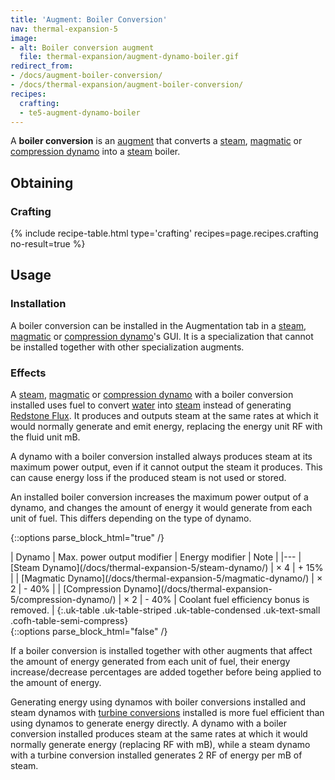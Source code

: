 ```yaml
---
title: 'Augment: Boiler Conversion'
nav: thermal-expansion-5
image:
- alt: Boiler conversion augment
  file: thermal-expansion/augment-dynamo-boiler.gif
redirect_from:
- /docs/augment-boiler-conversion/
- /docs/thermal-expansion/augment-boiler-conversion/
recipes:
  crafting:
  - te5-augment-dynamo-boiler
---
```


A **boiler conversion** is an [augment](/docs/thermal-expansion-5/augments/) that converts a
[steam](/docs/thermal-expansion-5/steam-dynamo/), [magmatic](/docs/thermal-expansion-5/magmatic-dynamo/) or [compression
dynamo](/docs/thermal-expansion-5/compression-dynamo/) into a [steam](/docs/thermal-foundation-2/steam/) boiler.


Obtaining
---------

### Crafting
{% include recipe-table.html type='crafting' recipes=page.recipes.crafting no-result=true %}


Usage
-----

### Installation
A boiler conversion can be installed in the Augmentation tab in a
[steam](/docs/thermal-expansion-5/steam-dynamo/), [magmatic](/docs/thermal-expansion-5/magmatic-dynamo/) or [compression
dynamo](/docs/thermal-expansion-5/compression-dynamo/)'s GUI. It is a specialization that cannot be
installed together with other specialization augments.

### Effects
A [steam](/docs/thermal-expansion-5/steam-dynamo/), [magmatic](/docs/thermal-expansion-5/magmatic-dynamo/) or
[compression dynamo](/docs/thermal-expansion-5/compression-dynamo/) with a boiler conversion
installed uses fuel to convert [water](https://minecraft.gamepedia.com/Water)
into [steam](/docs/thermal-foundation-2/steam/) instead of generating [Redstone
Flux](/docs/redstone-flux/). It produces and outputs steam at the same rates at
which it would normally generate and emit energy, replacing the energy unit RF
with the fluid unit mB.

A dynamo with a boiler conversion installed always produces steam at its maximum
power output, even if it cannot output the steam it produces. This can cause
energy loss if the produced steam is not used or stored.

An installed boiler conversion increases the maximum power output of a dynamo,
and changes the amount of energy it would generate from each unit of fuel. This
differs depending on the type of dynamo.

{::options parse_block_html="true" /}
<div class="uk-overflow-container">
| Dynamo | Max. power output modifier | Energy modifier | Note |
|---
| [Steam Dynamo](/docs/thermal-expansion-5/steam-dynamo/) | × 4 | + 15% |
| [Magmatic Dynamo](/docs/thermal-expansion-5/magmatic-dynamo/) | × 2 | - 40% |
| [Compression Dynamo](/docs/thermal-expansion-5/compression-dynamo/) | × 2 | - 40% | Coolant fuel efficiency bonus is removed. |
{:.uk-table .uk-table-striped .uk-table-condensed .uk-text-small .cofh-table-semi-compress}
</div>
{::options parse_block_html="false" /}

If a boiler conversion is installed together with other augments that affect the
amount of energy generated from each unit of fuel, their energy
increase/decrease percentages are added together before being applied to the
amount of energy.

Generating energy using dynamos with boiler conversions installed and steam
dynamos with [turbine conversions](/docs/thermal-expansion-5/augment-turbine-conversion/) installed
is more fuel efficient than using dynamos to generate energy directly. A dynamo
with a boiler conversion installed produces steam at the same rates at which it
would normally generate energy (replacing RF with mB), while a steam dynamo with
a turbine conversion installed generates 2 RF of energy per mB of steam.
